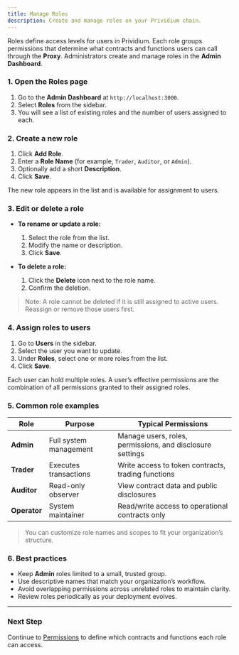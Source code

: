 ```yaml
---
title: Manage Roles
description: Create and manage roles on your Prividium chain.
---
```


Roles define access levels for users in Prividium.
Each role groups permissions that determine what contracts and functions users can call through the **Proxy**.
Administrators create and manage roles in the **Admin Dashboard**.

### 1. Open the Roles page

1. Go to the **Admin Dashboard** at `http://localhost:3000`.
2. Select **Roles** from the sidebar.
3. You will see a list of existing roles and the number of users assigned to each.

### 2. Create a new role

1. Click **Add Role**.
2. Enter a **Role Name** (for example, `Trader`, `Auditor`, or `Admin`).
3. Optionally add a short **Description**.
4. Click **Save**.

The new role appears in the list and is available for assignment to users.

### 3. Edit or delete a role

- **To rename or update a role:**
  1. Select the role from the list.
  2. Modify the name or description.
  3. Click **Save**.

- **To delete a role:**
  1. Click the **Delete** icon next to the role name.
  2. Confirm the deletion.

> Note: A role cannot be deleted if it is still assigned to active users.
> Reassign or remove those users first.

### 4. Assign roles to users

1. Go to **Users** in the sidebar.
2. Select the user you want to update.
3. Under **Roles**, select one or more roles from the list.
4. Click **Save**.

Each user can hold multiple roles.
A user’s effective permissions are the combination of all permissions granted to their assigned roles.

### 5. Common role examples

| Role | Purpose | Typical Permissions |
|------|----------|--------------------|
| **Admin** | Full system management | Manage users, roles, permissions, and disclosure settings |
| **Trader** | Executes transactions | Write access to token contracts, trading functions |
| **Auditor** | Read-only observer | View contract data and public disclosures |
| **Operator** | System maintainer | Read/write access to operational contracts only |

> You can customize role names and scopes to fit your organization’s structure.

### 6. Best practices

- Keep **Admin** roles limited to a small, trusted group.
- Use descriptive names that match your organization’s workflow.
- Avoid overlapping permissions across unrelated roles to maintain clarity.
- Review roles periodically as your deployment evolves.

---

### Next Step

Continue to [Permissions](./permissions.md) to define which contracts and functions each role can access.
